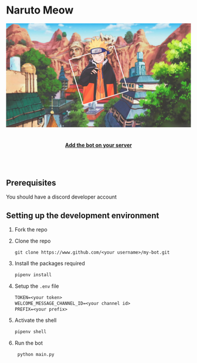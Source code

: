 # Naruto Meow

<img src="./images/hero.png">
<br>
<br>
<a href="https://discord.com/oauth2/authorize?client_id=808017136563257404&scope=bot&permissions=2147483647" ><h4 align="center">Add the bot on your server</h4></a>
<br>
<br>

## Prerequisites

You should have a discord developer account

## Setting up the development environment

1. Fork the repo
2. Clone the repo
   ```bashPrerequisites
   git clone https://www.github.com/<your username>/my-bot.git
   ```
3. Install the packages required
   ```bash
   pipenv install
   ```
4. Setup the `.env` file
   ```
   TOKEN=<your token>
   WELCOME_MESSAGE_CHANNEL_ID=<your channel id>
   PREFIX=<your prefix>
   ```
5. Activate the shell

   ```bash
   pipenv shell
   ```

6. Run the bot
   ```bash
    python main.py
   ```
